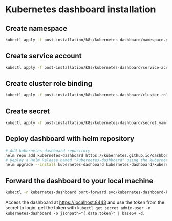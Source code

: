 # Kubernetes dashboard installation

## Create namespace
```bash
kubectl apply -f post-installation/k8s/kubernetes-dashboard/namespace.yaml
```

## Create service account
```bash
kubectl apply -f post-installation/k8s/kubernetes-dashboard/service-account.yaml
```

## Create cluster role binding
```bash
kubectl apply -f post-installation/k8s/kubernetes-dashboard/cluster-role-binding.yaml
```

## Create secret
```bash
kubectl apply -f post-installation/k8s/kubernetes-dashboard/secret.yaml
```

## Deploy dashboard with helm repository
```bash
# Add kubernetes-dashboard repository
helm repo add kubernetes-dashboard https://kubernetes.github.io/dashboard/
# Deploy a Helm Release named "kubernetes-dashboard" using the kubernetes-dashboard chart
helm upgrade --install kubernetes-dashboard kubernetes-dashboard/kubernetes-dashboard --create-namespace --namespace kubernetes-dashboard
```

## Forward the dashboard to your local machine
```bash
kubectl -n kubernetes-dashboard port-forward svc/kubernetes-dashboard-kong-proxy 8443:443
```

Access the dashboard at [https://localhost:8443](https://localhost:8443) and use the token from the secret to login, get the token with `kubectl get secret admin-user -n kubernetes-dashboard -o jsonpath="{.data.token}" | base64 -d`.